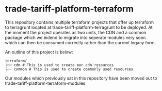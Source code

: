 # trade-tariff-platform-terraform

This repository contains multiple terraform projects that offer up terraform to terragrunt located at trade-tariff-platform-terragrunt to be deployed. At the moment the project operates as two units, the CDN and a common package which we indend to migrate into seperate modules very soon which can then be consumed correctly rather than the current legacy form.

An outline of this project is below:
```
terraform/
├── cdn # This is used to create our cdn resources
├── common # This is used to create commonly used resources
```

Our modules which previously sat in this repository have been moved out to trade-tariff-platform-terraform-modules
